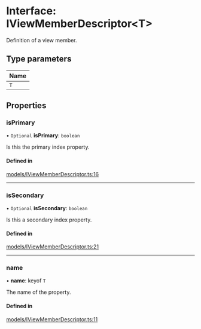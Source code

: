 # Interface: IViewMemberDescriptor\<T\>

Definition of a view member.

## Type parameters

| Name |
| :--- |
| `T`  |

## Properties

### isPrimary

• `Optional` **isPrimary**: `boolean`

Is this the primary index property.

#### Defined in

[models/IViewMemberDescriptor.ts:16](https://github.com/gtscio/framework/blob/51767d6/packages/entity/src/models/IViewMemberDescriptor.ts#L16)

---

### isSecondary

• `Optional` **isSecondary**: `boolean`

Is this a secondary index property.

#### Defined in

[models/IViewMemberDescriptor.ts:21](https://github.com/gtscio/framework/blob/51767d6/packages/entity/src/models/IViewMemberDescriptor.ts#L21)

---

### name

• **name**: keyof `T`

The name of the property.

#### Defined in

[models/IViewMemberDescriptor.ts:11](https://github.com/gtscio/framework/blob/51767d6/packages/entity/src/models/IViewMemberDescriptor.ts#L11)
